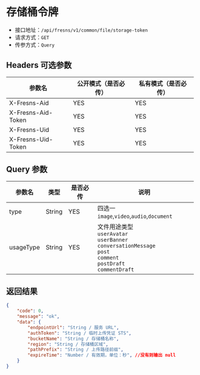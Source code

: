 # 存储桶令牌

- 接口地址：`/api/fresns/v1/common/file/storage-token`
- 请求方式：`GET`
- 传参方式：`Query`

## Headers 可选参数

| 参数名 | 公开模式（是否必传） | 私有模式（是否必传） |
| --- | --- | --- |
| X-Fresns-Aid | YES | YES |
| X-Fresns-Aid-Token | YES | YES |
| X-Fresns-Uid | YES | YES |
| X-Fresns-Uid-Token | YES | YES |

## Query 参数

| 参数名 | 类型 | 是否必传 | 说明 |
| --- | --- | --- | --- |
| type | String | YES | 四选一 `image`,`video`,`audio`,`document` |
| usageType | String | YES | 文件用途类型<br>`userAvatar`<br>`userBanner`<br>`conversationMessage`<br>`post`<br>`comment`<br>`postDraft`<br>`commentDraft` |

## 返回结果

```json
{
    "code": 0,
    "message": "ok",
    "data": {
        "endpointUrl": "String / 服务 URL",
        "authToken": "String / 临时上传凭证 STS",
        "bucketName": "String / 存储桶名称",
        "region": "String / 存储桶区域",
        "pathPrefix": "String / 上传路径前缀",
        "expireTime": "Number / 有效期，单位：秒", //没有则输出 null
    }
}
```
